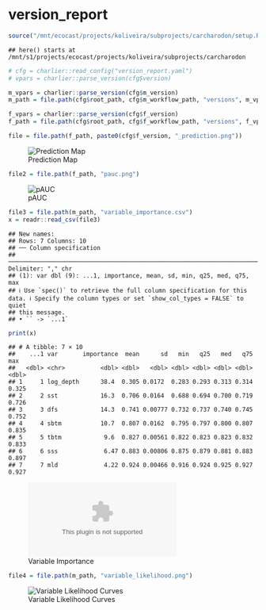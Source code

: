 version_report
================

``` r
source("/mnt/ecocast/projects/koliveira/subprojects/carcharodon/setup.R")
```

    ## here() starts at /mnt/s1/projects/ecocast/projects/koliveira/subprojects/carcharodon

``` r
# cfg = charlier::read_config("version_report.yaml")
# vpars = charlier::parse_version(cfg$version)

m_vpars = charlier::parse_version(cfg$m_version)
m_path = file.path(cfg$root_path, cfg$m_workflow_path, "versions", m_vpars[["major"]], m_vpars[["minor"]], cfg$m_version)

f_vpars = charlier::parse_version(cfg$f_version)
f_path = file.path(cfg$root_path, cfg$f_workflow_path, "versions", f_vpars[["major"]], f_vpars[["minor"]], cfg$f_version)
```

``` r
file = file.path(f_path, paste0(cfg$f_version, "_prediction.png"))
```

<figure>
<img
src="/mnt/s1/projects/ecocast/projects/koliveira/subprojects/carcharodon/workflows/forecast_workflow/versions/v01/0400/v01.0400.12/v01.0400.12_prediction.png"
alt="Prediction Map" />
<figcaption aria-hidden="true">Prediction Map</figcaption>
</figure>

``` r
file2 = file.path(f_path, "pauc.png")
```

<figure>
<img
src="/mnt/s1/projects/ecocast/projects/koliveira/subprojects/carcharodon/workflows/forecast_workflow/versions/v01/0400/v01.0400.12/pauc.png"
alt="pAUC" />
<figcaption aria-hidden="true">pAUC</figcaption>
</figure>

``` r
file3 = file.path(m_path, "variable_importance.csv")
x = readr::read_csv(file3)
```

    ## New names:
    ## Rows: 7 Columns: 10
    ## ── Column specification
    ## ──────────────────────────────────────────────────────────────────────────────────────────────────────────────────────── Delimiter: "," chr
    ## (1): var dbl (9): ...1, importance, mean, sd, min, q25, med, q75, max
    ## ℹ Use `spec()` to retrieve the full column specification for this data. ℹ Specify the column types or set `show_col_types = FALSE` to quiet
    ## this message.
    ## • `` -> `...1`

``` r
print(x)
```

    ## # A tibble: 7 × 10
    ##    ...1 var       importance  mean      sd   min   q25   med   q75   max
    ##   <dbl> <chr>          <dbl> <dbl>   <dbl> <dbl> <dbl> <dbl> <dbl> <dbl>
    ## 1     1 log_depth      38.4  0.305 0.0172  0.283 0.293 0.313 0.314 0.325
    ## 2     2 sst            16.3  0.706 0.0164  0.688 0.694 0.700 0.719 0.726
    ## 3     3 dfs            14.3  0.741 0.00777 0.732 0.737 0.740 0.745 0.752
    ## 4     4 sbtm           10.7  0.807 0.0162  0.795 0.797 0.800 0.807 0.835
    ## 5     5 tbtm            9.6  0.827 0.00561 0.822 0.823 0.823 0.832 0.833
    ## 6     6 sss             6.47 0.883 0.00806 0.875 0.879 0.881 0.883 0.897
    ## 7     7 mld             4.22 0.924 0.00466 0.916 0.924 0.925 0.927 0.927

<figure>
<embed
src="/mnt/s1/projects/ecocast/projects/koliveira/subprojects/carcharodon/workflows/modeling_workflow/versions/v01/040/v01.040.12/variable_importance.csv" />
<figcaption aria-hidden="true">Variable Importance</figcaption>
</figure>

``` r
file4 = file.path(m_path, "variable_likelihood.png")
```

<figure>
<img
src="/mnt/s1/projects/ecocast/projects/koliveira/subprojects/carcharodon/workflows/modeling_workflow/versions/v01/040/v01.040.12/variable_likelihood.png"
alt="Variable Likelihood Curves" />
<figcaption aria-hidden="true">Variable Likelihood Curves</figcaption>
</figure>
